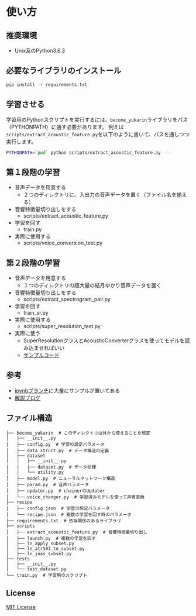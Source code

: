 # 使い方

## 推奨環境
* Unix系のPython3.6.3

## 必要なライブラリのインストール
```bash
pip install -r requirements.txt
```

## 学習させる
学習用のPythonスクリプトを実行するには、`become_yukarin`ライブラリをパス（PYTHONPATH）に通す必要があります。
例えば`scripts/extract_acoustic_feature.py`を以下のように書いて、パスを通しつつ実行します。

```bash
PYTHONPATH=`pwd` python scripts/extract_acoustic_feature.py ---
```

## 第１段階の学習
* 音声データを用意する
  * ２つのディレクトリに、入出力の音声データを置く（ファイル名を揃える）
* 音響特徴量切り出しをする
  * scripts/extract_acoustic_feature.py
* 学習を回す
  * train.py
* 実際に使用する
  * scripts/voice_conversion_test.py

## 第２段階の学習
* 音声データを用意する
  * １つのディレクトリの超大量の結月ゆかり音声データを置く
* 音響特徴量切り出しをする
  * scripts/extract_spectrogram_pair.py
* 学習を回す
  * train_sr.py
* 実際に使用する
  * scripts/super_resolution_test.py
* 実際に使う
  * SuperResolutionクラスとAcousticConverterクラスを使ってモデルを読み込ませればいい
  * [サンプルコード](https://github.com/Hiroshiba/become-yukarin/blob/ipynb/show%20vc%20and%20sr.ipynb)

## 参考
  * [ipynbブランチ](https://github.com/Hiroshiba/become-yukarin/tree/ipynb)に大量にサンプルが置いてある
  * [解説ブログ](https://hiroshiba.github.io/blog/became-yuduki-yukari-with-deep-learning-power/)

## ファイル構造
```
├── become_yukarin  # このディレクトリは外から使えることを想定
│   ├── __init__.py
│   ├── config.py  # 学習の設定パラメータ
│   ├── data_struct.py  # データ構造の定義
│   ├── dataset
│   │   ├── __init__.py
│   │   ├── dataset.py  # データ処理
│   │   └── utility.py
│   ├── model.py  # ニューラルネットワーク構造
│   ├── param.py  # 音声パラメータ
│   ├── updater.py  # chainerのUpdater
│   └── voice_changer.py  # 学習済みモデルを使って声質変換
├── recipe
│   ├── config.json  # 学習の設定パラメータ
│   └── recipe.json  # 複数の学習を回す時のパラメータ
├── requirements.txt  # 依存関係のあるライブラリ
├── scripts
│   ├── extract_acoustic_feature.py  # 音響特徴量切り出し
│   ├── launch.py  # 複数の学習を回す
│   ├── ln_apply_subset.py
│   ├── ln_atr503_to_subset.py
│   ├── ln_jnas_subset.py
├── tests
│   ├── __init__.py
│   └── test_dataset.py
└── train.py  # 学習用のスクリプト
```

## License
[MIT License](./LICENSE)
